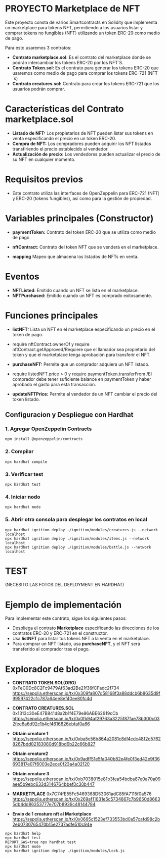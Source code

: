 





# PROYECTO Marketplace de NFT

Este proyecto consta de varios Smartcontracts en Solidity que implementa un marketplace para tokens NFT, permitiendo a los usuarios listar y comprar tokens no fungibles (NFT) utilizando un token ERC-20 como medio de pago.

Para esto usaremos 3 contratos:

- **Contrato marketplace.sol:** Es el contrato del marketplace donde se podrán intercambiar los tokens ERC-20 por los NFT´S.
- **Contrato Token.sol:** Es el contrato para generar los tokens ERC-20 que usaremos como medio de pago para comprar los tokens ERC-721 (NFT´s)
- **Contrato creatures.sol:** Contrato para crear los tokens ERC-721 que los usuarios podrán comprar.


# Características del Contrato marketplace.sol
- **Listado de NFT:** Los propietarios de NFT pueden listar sus tokens en venta especificando el precio en un token ERC-20.
- **Compra de NFT:** Los compradores pueden adquirir los NFT listados transfiriendo el precio establecido al vendedor.
- **Actualización de precio:** Los vendedores pueden actualizar el precio de su NFT en cualquier momento.

# Requisitos previos
- Este contrato utiliza las interfaces de OpenZeppelin para ERC-721 (NFT) y ERC-20 (tokens fungibles), así como para la gestión de propiedad.

# Variables principales (Constructor)
- **paymentToken:** Contrato del token ERC-20 que se utiliza como medio de pago.
- **nftContract:** Contrato del token NFT que se venderá en el marketplace.

- **mapping** Mapeo que almacena los listados de NFTs en venta.

# Eventos
- **NFTListed:** Emitido cuando un NFT se lista en el marketplace.
- **NFTPurchased:** Emitido cuando un NFT es comprado exitosamente.

# Funciones principales

- **listNFT:** Lista un NFT en el marketplace especificando un precio en el token de pago.
- require nftContract.ownerOf y require nftContract.getApproved/Requiere que el llamador sea propietario del token y que el marketplace tenga aprobación para transferir el NFT.

- **purchaseNFT:** Permite que un comprador adquiera un NFT listado.
- require listedNFT.price > 0 y require paymentToken.transferFrom /El comprador debe tener suficiente balance en paymentToken y haber aprobado el gasto para esta transacción.

- **updateNFTPrice:** Permite al vendedor de un NFT cambiar el precio del token listado.


## Configuracion y Despliegue con Hardhat

### 1. Agregar OpenZeppelin Contracts 
```
npm install @openzeppelin/contracts
```
### 2. Compilar
```
npx hardhat compile
```
### 3. Verificar test
```
npx hardhat test
```
### 4. Iniciar nodo
```
npx hardhat node
```
### 5. Abrir otra consola para desplegar los contratos en local
```
npx hardhat ignition deploy ./ignition/modules/creatures.js --network localhost
npx hardhat ignition deploy ./ignition/modules/items.js --network localhost
npx hardhat ignition deploy ./ignition/modules/battle.js --network localhost
```

# TEST
(NECESITO LAS FOTOS DEL DEPLOYMENT EN HARDHAT)

# Ejemplo de implementación
Para implementar este contrato, sigue los siguientes pasos:
- Despliega el contrato **Marketplace** especificando las direcciones de los contratos ERC-20 y ERC-721 en el constructor.
- Usa **listNFT** para listar tus tokens NFT a la venta en el marketplace.
- Para comprar un NFT listado, usa **purchaseNFT**, y el NFT será transferido al comprador tras el pago.


# Explorador de bloques

- **CONTRATO TOKEN.SOL(ORO)**
0xFeC0Dc8C2Fc9479Af63ad2Be21f36fCFadc2f734
https://sepolia.etherscan.io/tx/0x309fa807d58168f3a88ddcb6b8635d9f99597422c1c787a64ee8ef40ee80fc4d


- **CONTRATO CREATURES.SOL**
0x1313c30eE47B841d8a2b1f4E79e86ABE62919cCb
https://sepolia.etherscan.io/tx/0x0fb94af29763a3225f87fae78b300c032fee8a6d92c1b4cf4616826ebfaf0a66

- **Obtain creature 1**
https://sepolia.etherscan.io/tx/0xba5c56b864a2081c8df4cdc48f2e57628267bdd02183080d918bd6b22c66b827
- **Obtain creature2**
https://sepolia.etherscan.io/tx/0x9adff51e5fa040b82e4fe0f3ed42e9f36693817e07f6003e2ece0f23a4a02120
- **Obtain creature 3**
https://sepolia.etherscan.io/tx/0xb7038015e81b3fea54bdba87e0a70a09aee5b9ebc633d3146764bbef0c30b447

- **MARKETPLACE**
0x7C74fE55Fc5469368D53061adC85fA7115f0a576
https://sepolia.etherscan.io/tx/0x269af11631e5c5734867c7b9650d86635db4dd86353777e707b8939c48144784
- **Envio de 1 creature nft al Marketplace**
https://sepolia.etherscan.io/tx/0x0665c1523ef733553bd0a57cafd98c2b2eb0730765470b15e2737adfe510c94e


```shell
npx hardhat help
npx hardhat test
REPORT_GAS=true npx hardhat test
npx hardhat node
npx hardhat ignition deploy ./ignition/modules/Lock.js
```

